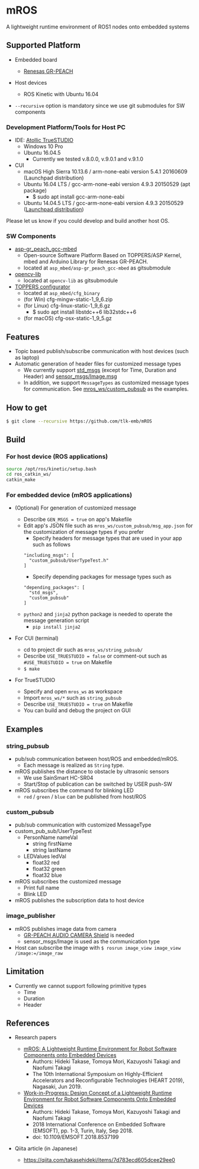 # mROS

A lightweight runtime environment of ROS1 nodes onto embedded systems

## Supported Platform

- Embedded board
  - [Renesas GR-PEACH](http://gadget.renesas.com/en/product/peach.html)
- Host devices
  - ROS Kinetic with Ubuntu 16.04

- `--recursive` option is mandatory since we use git submodules for SW components

### Development Platform/Tools for Host PC

- IDE: [Atollic TrueSTUDIO](https://atollic.com/truestudio/)
  - Windows 10 Pro
  - Ubuntu 16.04.5
    - Currently we tested v.8.0.0, v.9.0.1 and v.9.1.0
- CUI
  - macOS High Sierra 10.13.6 / arm-none-eabi version 5.4.1 20160609 (Launchpad distribution)
  - Ubuntu 16.04 LTS / gcc-arm-none-eabi version 4.9.3 20150529 (apt package)
    - $ sudo apt install gcc-arm-none-eabi
  - Ubuntu 14.04.5 LTS / gcc-arm-none-eabi version 4.9.3 20150529 ([Launchpad distribution](https://launchpad.net/gcc-arm-embedded/4.9/4.9-2015-q3-update))

Please let us know if you could develop and build another host OS.

### SW Components

- [asp-gr_peach_gcc-mbed](https://github.com/tlk-emb/asp-gr_peach_gcc-mbed)
  - Open-source Software Platform Based on TOPPERS/ASP Kernel, mbed and Arduino Library for Renesas GR-PEACH.
  - located at `asp_mbed/asp-gr_peach_gcc-mbed` as gitsubmodule
- [opencv-lib](https://github.com/d-kato/opencv-lib.git)
  - located at `opencv-lib` as gitsubmodule
- [TOPPERS configurator](http://toppers.jp/cfg-download.html)
  - located at `asp_mbed/cfg_binary`
  - (for Win) cfg-mingw-static-1_9_6.zip
  - (for Linux) cfg-linux-static-1_9_6.gz
    - $ sudo apt install libstdc++6 lib32stdc++6
  - (for macOS) cfg-osx-static-1_9_5.gz

## Features

- Topic based publish/subscribe communication with host devices (such as laptop)
- Automatic generation of header files for customized message types
  - We currently support [std_msgs](http://wiki.ros.org/std_msgs) (except for Time, Duration and Header) and [sensor_msgs/Image.msg](http://docs.ros.org/melodic/api/sensor_msgs/html/msg/Image.html)
  - In addition, we support `MessageTypes` as customized message types for communication. See [mros_ws/custom_pubsub](mros_ws/custom_pubsub) as the examples.

## How to get

```bash
$ git clone --recursive https://github.com/tlk-emb/mROS
```

## Build

### For host device (ROS applications)

```bash
source /opt/ros/kinetic/setup.bash
cd ros_catkin_ws/
catkin_make
```

### For embedded device (mROS applications)

- (Optional) For generation of customized message
  - Describe `GEN_MSGS = true` on app's Makefile
  - Edit app's JSON file such as `mros_ws/custom_pubsub/msg_app.json` for the customization of message types if you prefer
    - Specify headers for message types that are used in your app such as follows
    ```
    "including_msgs": [
      "custom_pubsub/UserTypeTest.h"
    ]
    ```
    - Specify depending packages for message types such as 
    ```
    "depending_packages": [
      "std_msgs",
      "custom_pubsub"
    ]
    ```
  - `python2` and `jinja2` python package is needed to operate the message generation script
    - `pip install jinja2`

- For CUI (terminal)
  - cd to project dir such as `mros_ws/string_pubsub/`
  - Describe `USE_TRUESTUDIO = false` or comment-out such as `#USE_TRUESTUDIO = true` on Makefile
  - `$ make`
- For TrueSTUDIO
  - Specify and open `mros_ws` as workspace
  - Import `mros_ws/*` such as `string_pubsub`
  - Describe `USE_TRUESTUDIO = true` on Makefile
  - You can build and debug the project on GUI

## Examples

### string_pubsub

- pub/sub communication between host/ROS and embedded/mROS.
  - Each message is realized as `String` type.
- mROS publishes the distance to obstacle by ultrasonic sensors
  - We use SainSmart HC-SR04
  - Start/Stop of publication can be switched by USER push-SW
- mROS subscribes the command for blinking LED
  - `red` / `green` / `blue` can be published from host/ROS

### custom_pubsub

- pub/sub communication with customized MessageType
- custom_pub_sub/UserTypeTest
  - PersonName nameVal
    - string firstName
    - string lastName
  - LEDValues ledVal
    - float32 red
    - float32 green
    - float32 blue
- mROS subscribes the customized message
  - Print full name
  - Blink LED 
- mROS publishes the subscription data to host device

### image_publisher

- mROS publishes image data from camera
  - [GR-PEACH AUDIO CAMERA Shield](https://www.core.co.jp/product/m2m/gr-peach/audio-camera.html#audio_camera) is needed
  - sensor_msgs/Image is used as the communication type
- Host can subscribe the image with `$ rosrun image_view image_view /image:=/image_raw`

## Limitation

- Currently we cannot support following primitive types
  - Time
  - Duration
  - Header

## References

- Research papers
  - [mROS: A Lightweight Runtime Environment for Robot Software Components onto Embedded Devices](https://dl.acm.org/citation.cfm?id=3337815)
    - Authors: Hideki Takase, Tomoya Mori, Kazuyoshi Takagi and Naofumi Takagi
    - The 10th International Symposium on Highly-Efficient Accelerators and Reconfigurable Technologies (HEART 2019), Nagasaki, Jun 2019.
  - [Work-in-Progress: Design Concept of a Lightweight Runtime Environment for Robot Software Components Onto Embedded Devices
](https://ieeexplore.ieee.org/document/8537199)
    - Authors: Hideki Takase, Tomoya Mori, Kazuyoshi Takagi and Naofumi Takagi
    - 2018 International Conference on Embedded Software (EMSOFT), pp. 1-3, Turin, Italy, Sep 2018.
    - doi: 10.1109/EMSOFT.2018.8537199

- Qiita article (in Japanese)
  - https://qiita.com/takasehideki/items/7d783ecd605dcee29ee0

